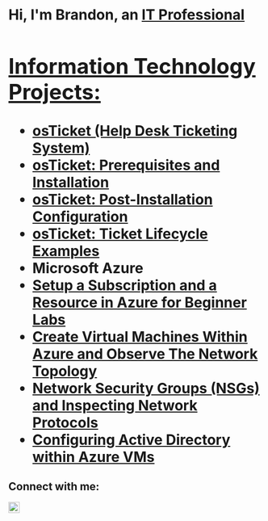 <h1>Hi, I'm Brandon, an <a href="https://www.linkedin.com/in/bvongpradith">IT Professional

<h2> Information Technology Projects:</h2>

-  <b>osTicket (Help Desk Ticketing System)</b>
  - [osTicket: Prerequisites and Installation](https://github.com/bvongpradith/osticket-prereqs)
  - [osTicket: Post-Installation Configuration](https://github.com/joshmadakoredmonds/post-install-config)
  - [osTicket: Ticket Lifecycle Examples](https://github.com/joshmadakoredmonds/ticket-lifecycle)
-  <b>Microsoft Azure</b>
  - [Setup a Subscription and a Resource in Azure for Beginner Labs](https://github.com/bvongpradith/setup-azure-sub-and-resource)
  - [Create Virtual Machines Within Azure and Observe The Network Topology](https://github.com/bvongpradith/creating-azure-vm)
  - [Network Security Groups (NSGs) and Inspecting Network Protocols](https://github.com/bvongpradith/azure-network-protcols)
  - [Configuring Active Directory within Azure VMs](https://github.com/bvongpradith/configure-active-d)

<h2>Connect with me:</h2>

[<img align="left" alt="Josh | LinkedIn" width="22px" src="https://cdn.jsdelivr.net/npm/simple-icons@v3/icons/linkedin.svg" />][linkedin]


[linkedin]: https://www.linkedin.com/in/bvongpradith

